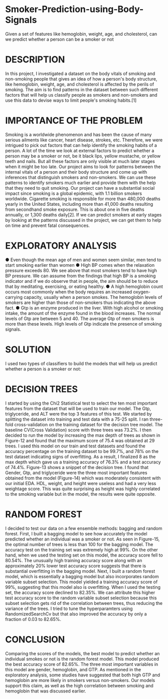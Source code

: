 # Smoker-Prediction-using-Body-Signals
Given a set of features like hemoglobin, weight, age, and cholesterol, can we predict whether a person can be a smoker or not

# DESCRIPTION

In this project, I investigated a dataset on the body vitals of smoking and non-smoking people that gives an idea of how a person's body structure, like hemoglobin, weight, age, and cholesterol is affected by the perils of smoking. The aim is to find patterns in the dataset between such different factors that will help us classify people as smokers and non-smokers and use this data to devise ways to limit people's smoking habits.[1]
# IMPORTANCE OF THE PROBLEM

Smoking is a worldwide phenomenon and has been the cause of many serious ailments like cancer, heart disease, strokes, etc. Therefore, we were intrigued to pick out factors that can help identify the smoking habits of a person. A lot of the time we look at external factors to predict whether a person may be a smoker or not, be it black lips, yellow mustache, or yellow teeth and nails. But all these factors are only visible at much later stages when it might be too late. Our project aims to look for patterns between the internal vitals of a person and their body structure and come up with inferences that distinguish smokers and non-smokers. We can use these patterns to identify smokers much earlier and provide them with the help that they need to quit smoking. 
Our project can have a substantial social impact since smoking is a global epidemic, with 1.1 billion smokers worldwide. Cigarette smoking is responsible for more than 480,000 deaths yearly in the United States, including more than 41,000 deaths resulting from secondhand smoke exposure. This is about one in five deaths annually, or 1,300 deaths daily[2]. If we can predict smokers at early stages by looking at the patterns discussed in the project, we can get them to help on time and prevent fatal consequences.

# EXPLORATORY ANALYSIS

●	Even though the mean age of men and women seem similar, men tend to start smoking earlier than women
●	High BP comes when the relaxation pressure exceeds 80. We see above that most smokers tend to have high BP pressure. We can assume from the findings that high BP is a smoking indicator and if we do observe that in people, the aim should be to reduce that by meditating, exercising, or eating healthy.
●	A high hemoglobin count occurs most commonly when the body requires an increased oxygen-carrying capacity, usually when a person smokes. The hemoglobin levels of smokers are higher than those of non-smokers thus indicating the above fact.
●	Gtp is an enzyme produced in the liver. With high alcohol or smoking intake, the amount of the enzyme found in the blood increases. The normal levels of Gtp are between 5 and 40. The average Gtp of men smokers is more than these levels. High levels of Gtp indicate the presence of smoking signals.

# SOLUTION
I used two types of classifiers to build the models that will help us predict whether a person is a smoker or not:

# DECISION TREES
I started by using the Chi2 Statistical test to select the ten most important features from the dataset that will be used to train our model. The Gtp, triglyceride, and ALT were the top 3 features of this test. We started by splitting the dataset into training and test data with a 75-25 split. I ran three-fold cross-validation on the training dataset for the decision tree model. The baseline CV(Cross Validation) score with three trees was 73.2%. I then decided to run the model by increasing the max depth of trees as shown in Figure-12 and found that the maximum score of 75.4 was obtained at 29 trees. I used this model on our train and test datasets and found the accuracy percentage on the training dataset to be 99.7%, and 78% on the test dataset indicating signs of overfitting. As a result, I finalized 8 as the max depth which gave us a training accuracy of 76.3% and a test accuracy of 74.4%. Figure-13 shows a snippet of the decision tree. I found that Gender, Gtp, and triglyceride were the three most important features obtained from the model (Figure-14) which was moderately consistent with our initial EDA. HDL, weight, and height were useless and had a very less weightage score. This was quite surprising as height was highly correlated to the smoking variable but in the model, the results were quite opposite.
# RANDOM FOREST
I decided to test our data on a few ensemble methods: bagging and random forest. First, I built a bagging model to see how accurately the model predicted whether an individual was a smoker or not. As seen in Figure-15, the optimal number of trees is less than 100 for the bagging model. The accuracy test on the training set was extremely high at 99%. On the other hand, when we used the testing set on this model, the accuracy score fell to 80.54%. The unusually high training accuracy score along with an approximately 20% lower test accuracy score suggests that there is substantial overfitting in the bagging model. 
Next, I built a random forest model, which is essentially a bagging model but also incorporates random variable subset selection. This model yielded a training accuracy score of 99%, suggesting that this model also is overfitting. When I used the testing set, the accuracy score declined to 82.35%. We can attribute this higher test accuracy score to the random variable subset selection because this subset selection gets rid of the correlation between trees, thus reducing the variance of the trees. I tried to tune the hyperparamters using RandomizedSearchCv but that also improved the accuracy by only a fraction of 0.03 to 82.65%.

# CONCLUSION
Comparing the scores of the models, the best model to predict whether an individual smokes or not is the random forest model. This model produced the best accuracy score of 82.65%. The three most important variables in this model are gender, hemoglobin, and GTP. As mentioned in the exploratory analysis, some studies have suggested that both high GTP and hemoglobin are more likely in smokers versus non-smokers. Our models support this claim, as well as the high correlation between smoking and hemoglobin that was discussed earlier. 
